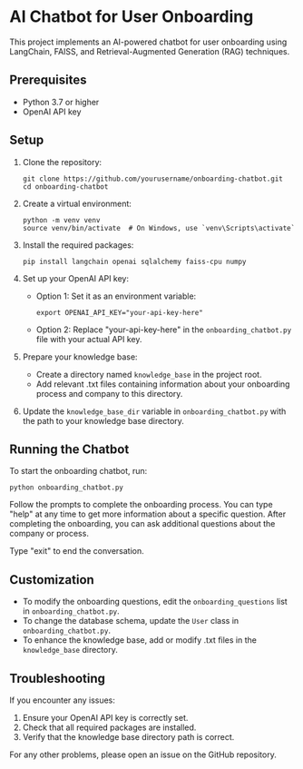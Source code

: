 # AI Chatbot for User Onboarding

This project implements an AI-powered chatbot for user onboarding using LangChain, FAISS, and Retrieval-Augmented Generation (RAG) techniques.

## Prerequisites

- Python 3.7 or higher
- OpenAI API key

## Setup

1. Clone the repository:
   ```
   git clone https://github.com/yourusername/onboarding-chatbot.git
   cd onboarding-chatbot
   ```

2. Create a virtual environment:
   ```
   python -m venv venv
   source venv/bin/activate  # On Windows, use `venv\Scripts\activate`
   ```

3. Install the required packages:
   ```
   pip install langchain openai sqlalchemy faiss-cpu numpy
   ```

4. Set up your OpenAI API key:
   - Option 1: Set it as an environment variable:
     ```
     export OPENAI_API_KEY="your-api-key-here"
     ```
   - Option 2: Replace "your-api-key-here" in the `onboarding_chatbot.py` file with your actual API key.

5. Prepare your knowledge base:
   - Create a directory named `knowledge_base` in the project root.
   - Add relevant .txt files containing information about your onboarding process and company to this directory.

6. Update the `knowledge_base_dir` variable in `onboarding_chatbot.py` with the path to your knowledge base directory.

## Running the Chatbot

To start the onboarding chatbot, run:

```
python onboarding_chatbot.py
```

Follow the prompts to complete the onboarding process. You can type "help" at any time to get more information about a specific question. After completing the onboarding, you can ask additional questions about the company or process.

Type "exit" to end the conversation.

## Customization

- To modify the onboarding questions, edit the `onboarding_questions` list in `onboarding_chatbot.py`.
- To change the database schema, update the `User` class in `onboarding_chatbot.py`.
- To enhance the knowledge base, add or modify .txt files in the `knowledge_base` directory.

## Troubleshooting

If you encounter any issues:
1. Ensure your OpenAI API key is correctly set.
2. Check that all required packages are installed.
3. Verify that the knowledge base directory path is correct.

For any other problems, please open an issue on the GitHub repository.
